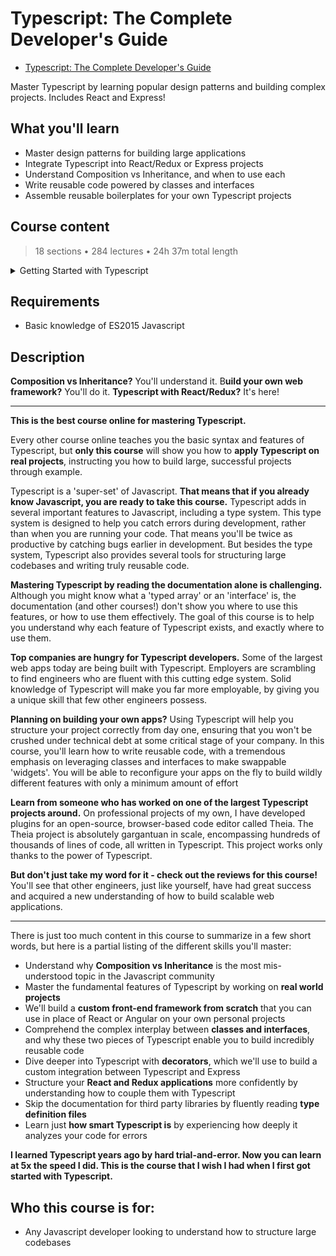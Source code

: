 # Typescript: The Complete Developer's Guide

-   [Typescript: The Complete Developer's Guide](https://www.udemy.com/course/typescript-the-complete-developers-guide/)

Master Typescript by learning popular design patterns and building complex projects. Includes React and Express!

##  What you'll learn

-   Master design patterns for building large applications
-   Integrate Typescript into React/Redux or Express projects
-   Understand Composition vs Inheritance, and when to use each
-   Write reusable code powered by classes and interfaces
-   Assemble reusable boilerplates for your own Typescript projects

## Course content

> 18 sections • 284 lectures • 24h 37m total length

<details>
  <summary>Getting Started with Typescript</summary>

</details>

##  Requirements

-   Basic knowledge of ES2015 Javascript

##  Description

**Composition vs Inheritance?** You'll understand it.  B**uild your own web framework?** You'll do it.  **Typescript with React/Redux?**  It's here!

--------------------

**This is the best course online for mastering Typescript.**

Every other course online teaches you the basic syntax and features of Typescript, but **only this course** will show you how to **apply Typescript on real projects**, instructing you how to build large, successful projects through example.

Typescript is a 'super-set' of Javascript.  **That means that if you already know Javascript, you are ready to take this course.**  Typescript adds in several important features to Javascript, including a type system.  This type system is designed to help you catch errors during development, rather than when you are running your code.  That means you'll be twice as productive by catching bugs earlier in development.  But besides the type system, Typescript also provides several tools for structuring large codebases and writing truly reusable code.

**Mastering Typescript by reading the documentation alone is challenging.**  Although you might know what a 'typed array' or an 'interface' is, the documentation (and other courses!) don't show you where to use this features, or how to use them effectively.  The goal of this course is to help you understand why each feature of Typescript exists, and exactly where to use them.

**Top companies are hungry for Typescript developers.**  Some of the largest web apps today are being built with Typescript.  Employers are scrambling to find engineers who are fluent with this cutting edge system.  Solid knowledge of Typescript will make you far more employable, by giving you a unique skill that few other engineers possess.

**Planning on building your own apps?**  Using Typescript will help you structure your project correctly from day one, ensuring that you won't be crushed under technical debt at some critical stage of your company.  In this course, you'll learn how to write reusable code, with a tremendous emphasis on leveraging classes and interfaces to make swappable 'widgets'.  You will be able to reconfigure your apps on the fly to build wildly different features with only a minimum amount of effort

**Learn from someone who has worked on one of the largest Typescript projects around.** On professional projects of my own, I have developed plugins for an open-source, browser-based code editor called Theia.  The Theia project is absolutely gargantuan in scale, encompassing hundreds of thousands of lines of code, all written in Typescript.  This project works only thanks to the power of Typescript.

**But don't just take my word for it - check out the reviews for this course!** You'll see that other engineers, just like yourself, have had great success and acquired a new understanding of how to build scalable web applications.

--------------------

There is just too much content in this course to summarize in a few short words, but here is a partial listing of the different skills you'll master:

-   Understand why **Composition vs Inheritance** is the most mis-understood topic in the Javascript community
-   Master the fundamental features of Typescript by working on **real world projects**
-   We'll build a **custom front-end framework from scratch** that you can use in place of React or Angular on your own personal projects
-   Comprehend the complex interplay between **classes and interfaces**, and why these two pieces of Typescript enable you to build incredibly reusable code
-   Dive deeper into Typescript with **decorators**, which we'll use to build a custom integration between Typescript and Express
-   Structure your **React and Redux applications** more confidently by understanding how to couple them with Typescript
-   Skip the documentation for third party libraries by fluently reading **type definition files**
-   Learn just **how smart Typescript is** by experiencing how deeply it analyzes your code for errors

**I learned Typescript years ago by hard trial-and-error.  Now you can learn at 5x the speed I did.  This is the course that I wish I had when I first got started with Typescript.**

##  Who this course is for:

-   Any Javascript developer looking to understand how to structure large codebases